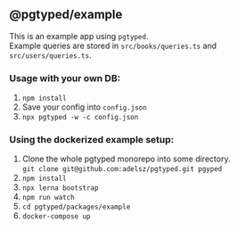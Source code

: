 ## @pgtyped/example

This is an example app using `pgtyped`.  
Example queries are stored in `src/books/queries.ts` and `src/users/queries.ts`.

### Usage with your own DB:
1. `npm install`
2. Save your config into `config.json`
2. `npx pgtyped -w -c config.json`

### Using the dockerized example setup:
1. Clone the whole pgtyped monorepo into some directory.  
`git clone git@github.com:adelsz/pgtyped.git pgyped`
2. `npm install`
2. `npx lerna bootstrap`
3. `npm run watch`
4. `cd pgtyped/packages/example`
5. `docker-compose up`
